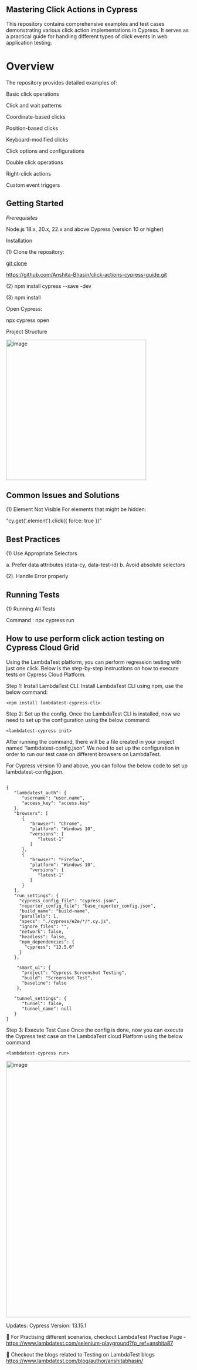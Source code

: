 ## Mastering Click Actions in Cypress

This repository contains comprehensive examples and test cases demonstrating various click action implementations in Cypress. It serves as a practical guide for handling different types of click events in web application testing.

# Overview
The repository provides detailed examples of:

Basic click operations

Click and wait patterns

Coordinate-based clicks

Position-based clicks

Keyboard-modified clicks

Click options and configurations

Double click operations

Right-click actions

Custom event triggers

## Getting Started

*Prerequisites*

Node.js 18.x, 20.x, 22.x and above
Cypress (version 10 or higher)

Installation

(1) Clone the repository:

[git clone ](https://github.com/Anshita-Bhasin/click-actions-cypress-guide.git)

https://github.com/Anshita-Bhasin/click-actions-cypress-guide.git


(2) npm install cypress --save -dev

(3) npm install

Open Cypress:

npx cypress open

Project Structure

<img width="382" alt="image" src="https://github.com/user-attachments/assets/0eb9e97b-f3f0-449e-9ebf-b38475793601">


 ## Common Issues and Solutions

(1) Element Not Visible
For elements that might be hidden:

"cy.get('.element').click({ force: true })"

## Best Practices

(1) Use Appropriate Selectors

a. Prefer data attributes (data-cy, data-test-id)
b. Avoid absolute selectors

(2). Handle Error properly

## Running Tests

(1) Running All Tests

Command : npx cypress run



## How to use perform click action testing on Cypress Cloud Grid

Using the LambdaTest platform, you can perform regression testing with just one click. Below is the step-by-step instructions on how to execute tests on Cypress Cloud Platform.

Step 1: Install LambdaTest CLI.
Install LambdaTest CLI using npm, use the below command: 
```
<npm install lambdatest-cypress-cli>
```

Step 2: Set up the config.
Once the LambdaTest CLI is installed, now we need to set up the configuration using the below command: 
```
<lambdatest-cypress init>

```
After running the command, there will be a file created in your project named “lambdatest-config.json”. We need to set up the configuration in order to run our test case on different browsers on LambdaTest.

For Cypress version 10 and above, you can follow the below code to set up lambdatest-config.json.

```

{
   "lambdatest_auth": {
      "username": "user.name",
      "access_key": "access.key"
   },
   "browsers": [
      {
         "browser": "Chrome",
         "platform": "Windows 10",
         "versions": [
            "latest-1"
         ]
      },
      {
         "browser": "Firefox",
         "platform": "Windows 10",
         "versions": [
            "latest-1"
         ]
      }
   ],
   "run_settings": {
     "cypress_config_file": "cypress.json",
     "reporter_config_file": "base_reporter_config.json",
     "build_name": "build-name",
     "parallels": 1,
     "specs": "./cypress/e2e/*/*.cy.js",
     "ignore_files": "",
     "network": false,
     "headless": false,
     "npm_dependencies": {
       "cypress": "13.5.0"
     }
   },

    "smart_ui": {
      "project": "Cypress Screenshot Testing",
      "build": "Screenshot Test",
      "baseline": false
    },

   "tunnel_settings": {
      "tunnel": false,
      "tunnel_name": null
   }
}

```

Step 3: Execute Test Case
Once the config is done, now you can execute the Cypress test case on the LambdaTest cloud Platform using the below command  


```
<lambdatest-cypress run>
```


<img width="698" alt="image" src="https://github.com/user-attachments/assets/83075afb-fd32-4edb-b7b7-0f0937e7ba56">


Updates:
Cypress Version: 13.15.1


💭 For Practising different scenarios, checkout LambdaTest Practise Page - https://www.lambdatest.com/selenium-playground?fp_ref=anshita87

💭 Checkout the blogs related to Testing on LambdaTest blogs https://www.lambdatest.com/blog/author/anshitabhasin/


